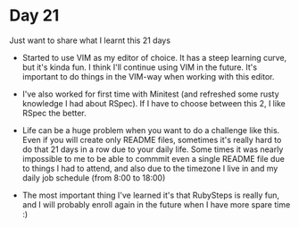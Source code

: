 # Day 21

Just want to share what I learnt this 21 days

- Started to use VIM as my editor of choice. It has a steep learning curve, but
  it's kinda fun. I think I'll continue using VIM in the future. It's important
  to do things in the VIM-way when working with this editor.

- I've also worked for first time with Minitest (and refreshed some rusty
  knowledge I had about RSpec). If I have to choose between this 2, I like
  RSpec the better.

- Life can be a huge problem when you want to do a challenge like this. Even if
  you will create only README files, sometimes it's really hard to do that 21
  days in a row due to your daily life. Some times it was nearly impossible to
  me to be able to commmit even a single README file due to things I had to
  attend, and also due to the timezone I live in and my daily job schedule
  (from 8:00 to 18:00)
 
- The most important thing I've learned it's that RubySteps is really fun, and
  I will probably enroll again in the future when I have more spare time :)